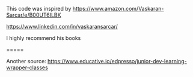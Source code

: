 This code was inspired by https://www.amazon.com/Vaskaran-Sarcar/e/B00UT6ILBK

https://www.linkedin.com/in/vaskaransarcar/

I highly recommend his books  

=====

Another source:  https://www.educative.io/edpresso/junior-dev-learning-wrapper-classes

